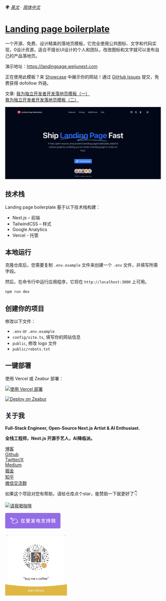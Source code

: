 🌍 *[英文](README.md) ∙ [简体中文](README-zh.md)*

# [Landing page boilerplate](https://landingpage.weijunext.com/)

一个开源、免费、设计精美的落地页模板，它完全使用公共图标、文字和代码实现，0设计资源，适合不擅长UI设计的个人和团队，改改图标和文字就可以发布自己的产品落地页。

演示地址：https://landingpage.weijunext.com

正在使用此模板？来 [Showcase](https://landingpage.weijunext.com/#Showcase) 中展示你的网站！通过 [GitHub Issues](https://github.com/weijunext/landing-page-boilerplate/issues) 提交，免费获得 dofollow 外链。

文章: 
[我为独立开发者开发落地页模板（一）](https://juejin.cn/post/7344567650457010191)  
[我为独立开发者开发落地页模板（二）](https://juejin.cn/post/7350200488455520267)

[![Landing page boilerplate](./public/og.png)](https://landingpage.weijunext.com/)


## 技术栈

Landing page boilerplate 基于以下技术栈构建：

- Next.js – 前端
- TailwindCSS – 样式
- Google Analytics
- Vercel - 托管


## 本地运行

克隆仓库后，您需要复制 `.env.example` 文件来创建一个 `.env` 文件，并填写所需字段。

然后，在命令行中运行应用程序，它将在 `http://localhost:3000` 上可用。

```bash
npm run dev
```

## 创建你的项目

修改以下文件：
- `.env` or `.env.example`
- `config/site.ts`, 填写你的网站信息
- `public`, 修改 logo 文件
- `public/robots.txt`


## 一键部署

使用 Vercel 或 Zeabur 部署：

[![使用 Vercel 部署](https://vercel.com/button)](https://vercel.com/new/clone?repository-url=https://github.com/weijunext/landing-page-boilerplate&project-name=&repository-name=landing-page-boilerplate&demo-title=LandingPageBoilerplate&demo-description=Landing%20page%20boilerplate.&demo-url=https://landingpage.weijunext.com&demo-image=https://landingpage.weijunext.com/og.png)



[![Deploy on Zeabur](https://zeabur.com/button.svg)](https://zeabur.com/templates/D92G1L)

## 关于我

**Full-Stack Engineer, Open-Source Next.js Artist & AI Enthusiast.**

**全栈工程师，Next.js 开源手艺人，AI降临派。**

[博客](https://weijunext.com)  
[Github](https://github.com/weijunext)  
[Twitter/X](https://twitter.com/weijunext)  
[Medium](https://medium.com/@weijunext)  
[掘金](https://juejin.cn/user/26044008768029)  
[知乎](https://www.zhihu.com/people/mo-mo-mo-89-12-11)  
[微信交流群](https://weijunext.com/make-a-friend)  


如果这个项目对您有帮助，请给仓库点个star，能赞助一下就更好了👇

<a href="https://www.buymeacoffee.com/weijunextz" target="_blank"><img src="https://cdn.buymeacoffee.com/buttons/v2/default-yellow.png" alt="请我喝咖啡" style="height: 41px !important;width: 174px !important;" ></a>


<a href="https://afdian.net/a/weijunext" target="_blank"><img src="./public/afd.png" alt="在爱发电支持我" style="height: 50px !important"></a>

<img src="./public/zs.jpeg" alt="赞赏作者" style="height: 200px; width: 200px">